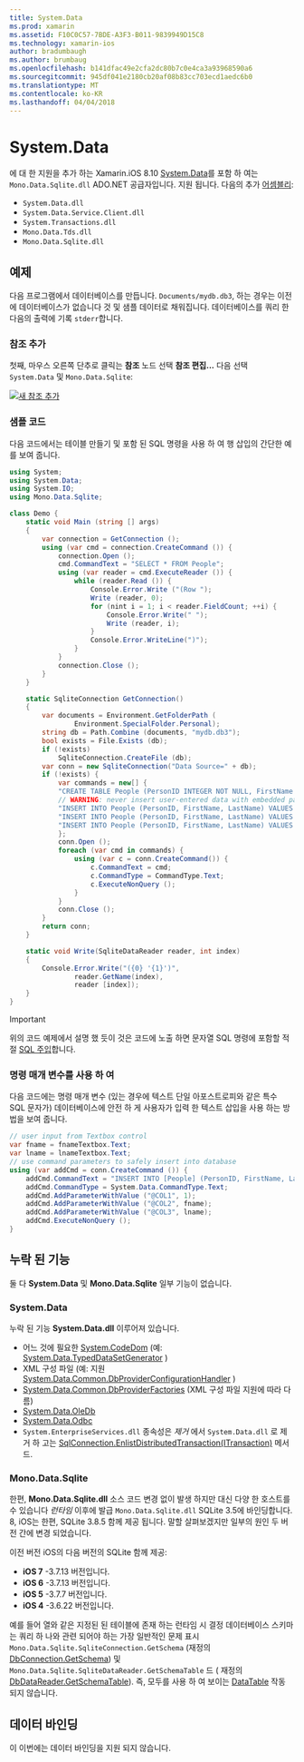 ```yaml
---
title: System.Data
ms.prod: xamarin
ms.assetid: F10C0C57-7BDE-A3F3-B011-9839949D15C8
ms.technology: xamarin-ios
author: bradumbaugh
ms.author: brumbaug
ms.openlocfilehash: b141dfac49e2cfa2dc80b7c0e4ca3a93968590a6
ms.sourcegitcommit: 945df041e2180cb20af08b83cc703ecd1aedc6b0
ms.translationtype: MT
ms.contentlocale: ko-KR
ms.lasthandoff: 04/04/2018
---
```

# <a name="systemdata"></a>System.Data

에 대 한 지원을 추가 하는 Xamarin.iOS 8.10 [System.Data](https://developer.xamarin.com/api/namespace/System.Data/)를 포함 하 여는 `Mono.Data.Sqlite.dll` ADO.NET 공급자입니다. 지원 됩니다. 다음의 추가 [어셈블리](~/cross-platform/internals/available-assemblies.md):

-  `System.Data.dll`
-  `System.Data.Service.Client.dll`
-  `System.Transactions.dll`
-  `Mono.Data.Tds.dll`
-  `Mono.Data.Sqlite.dll`


<a name="Example" />

## <a name="example"></a>예제

다음 프로그램에서 데이터베이스를 만듭니다. `Documents/mydb.db3`, 하는 경우는 이전에 데이터베이스가 없습니다 것 및 샘플 데이터로 채워집니다. 데이터베이스를 쿼리 한 다음의 출력에 기록 `stderr`합니다.

### <a name="add-references"></a>참조 추가

첫째, 마우스 오른쪽 단추로 클릭는 **참조** 노드 선택 **참조 편집...**  다음 선택 `System.Data` 및 `Mono.Data.Sqlite`:

[![](system.data-images/edit-references-sml.png "새 참조 추가")](system.data-images/edit-references.png#lightbox)

### <a name="sample-code"></a>샘플 코드

다음 코드에서는 테이블 만들기 및 포함 된 SQL 명령을 사용 하 여 행 삽입의 간단한 예를 보여 줍니다.

```csharp
using System;
using System.Data;
using System.IO;
using Mono.Data.Sqlite;

class Demo {
    static void Main (string [] args)
    {
        var connection = GetConnection ();
        using (var cmd = connection.CreateCommand ()) {
            connection.Open ();
            cmd.CommandText = "SELECT * FROM People";
            using (var reader = cmd.ExecuteReader ()) {
                while (reader.Read ()) {
                    Console.Error.Write ("(Row ");
                    Write (reader, 0);
                    for (nint i = 1; i < reader.FieldCount; ++i) {
                        Console.Error.Write(" ");
                        Write (reader, i);
                    }
                    Console.Error.WriteLine(")");
                }
            }
            connection.Close ();
        }
    }

    static SqliteConnection GetConnection()
    {
        var documents = Environment.GetFolderPath (
                Environment.SpecialFolder.Personal);
        string db = Path.Combine (documents, "mydb.db3");
        bool exists = File.Exists (db);
        if (!exists)
            SqliteConnection.CreateFile (db);
        var conn = new SqliteConnection("Data Source=" + db);
        if (!exists) {
            var commands = new[] {
            "CREATE TABLE People (PersonID INTEGER NOT NULL, FirstName ntext, LastName ntext)",
            // WARNING: never insert user-entered data with embedded parameter values
            "INSERT INTO People (PersonID, FirstName, LastName) VALUES (1, 'First', 'Last')",
            "INSERT INTO People (PersonID, FirstName, LastName) VALUES (2, 'Dewey', 'Cheatem')",
            "INSERT INTO People (PersonID, FirstName, LastName) VALUES (3, 'And', 'How')",
            };
            conn.Open ();
            foreach (var cmd in commands) {
                using (var c = conn.CreateCommand()) {
                    c.CommandText = cmd;
                    c.CommandType = CommandType.Text;
                    c.ExecuteNonQuery ();
                }
            }
            conn.Close ();
        }
        return conn;
    }

    static void Write(SqliteDataReader reader, int index)
    {
        Console.Error.Write("({0} '{1}')",
                reader.GetName(index),
                reader [index]);
    }
}
```

> [!IMPORTANT]
> 위의 코드 예제에서 설명 했 듯이 것은 코드에 노출 하면 문자열 SQL 명령에 포함할 적절 [SQL 주입](http://en.wikipedia.org/wiki/SQL_injection)합니다.


### <a name="using-command-parameters"></a>명령 매개 변수를 사용 하 여

다음 코드에는 명령 매개 변수 (있는 경우에 텍스트 단일 아포스트로피와 같은 특수 SQL 문자가) 데이터베이스에 안전 하 게 사용자가 입력 한 텍스트 삽입을 사용 하는 방법을 보여 줍니다.

```csharp
// user input from Textbox control
var fname = fnameTextbox.Text;
var lname = lnameTextbox.Text;
// use command parameters to safely insert into database
using (var addCmd = conn.CreateCommand ()) {
    addCmd.CommandText = "INSERT INTO [People] (PersonID, FirstName, LastName) VALUES (@COL1, @COL2, @COL3)";
    addCmd.CommandType = System.Data.CommandType.Text;
    addCmd.AddParameterWithValue ("@COL1", 1);
    addCmd.AddParameterWithValue ("@COL2", fname);
    addCmd.AddParameterWithValue ("@COL3", lname);
    addCmd.ExecuteNonQuery ();
}
```

<a name="Missing_Functionality" />

## <a name="missing-functionality"></a>누락 된 기능

둘 다 **System.Data** 및 **Mono.Data.Sqlite** 일부 기능이 없습니다.

<a name="System.Data" />

### <a name="systemdata"></a>System.Data

누락 된 기능 **System.Data.dll** 이루어져 있습니다.

-  어느 것에 필요한 [System.CodeDom](https://developer.xamarin.com/api/namespace/System.CodeDom/) (예:  [System.Data.TypedDataSetGenerator](https://developer.xamarin.com/api/type/System.Data.TypedDataSetGenerator/) )
-  XML 구성 파일 (예: 지원  [System.Data.Common.DbProviderConfigurationHandler](https://developer.xamarin.com/api/type/System.Data.Common.DbProviderConfigurationHandler/) )
-   [System.Data.Common.DbProviderFactories](https://developer.xamarin.com/api/type/System.Data.Common.DbProviderFactories/) (XML 구성 파일 지원에 따라 다름)
-   [System.Data.OleDb](https://developer.xamarin.com/api/namespace/System.Data.OleDb/)
-   [System.Data.Odbc](https://developer.xamarin.com/api/namespace/System.Data.Odbc/)
-  `System.EnterpriseServices.dll` 종속성은 *제거* 에서 `System.Data.dll` 로 제거 하 고는 [SqlConnection.EnlistDistributedTransaction(ITransaction)](https://developer.xamarin.com/api/member/System.Data.SqlClient.SqlConnection.EnlistDistributedTransaction/(System.EnterpriseServices.ITransaction)) 메서드.


<a name="Mono.Data.Sqlite" />

### <a name="monodatasqlite"></a>Mono.Data.Sqlite

한편, **Mono.Data.Sqlite.dll** 소스 코드 변경 없이 발생 하지만 대신 다양 한 호스트를 수 있습니다 *런타임* 이후에 발급 `Mono.Data.Sqlite.dll` SQLite 3.5에 바인딩합니다. 8, iOS는 한편, SQLite 3.8.5 함께 제공 됩니다. 말할 살펴보겠지만 일부의 원인 두 버전 간에 변경 되었습니다.

이전 버전 iOS의 다음 버전의 SQLite 함께 제공:

- **iOS 7** -3.7.13 버전입니다.
- **iOS 6** -3.7.13 버전입니다.
- **iOS 5** -3.7.7 버전입니다.
- **iOS 4** -3.6.22 버전입니다.

예를 들어 열와 같은 지정된 된 테이블에 존재 하는 런타임 시 결정 데이터베이스 스키마는 쿼리 하 나와 관련 되어야 하는 가장 일반적인 문제 표시 `Mono.Data.Sqlite.SqliteConnection.GetSchema` (재정의 [DbConnection.GetSchema](https://developer.xamarin.com/api/member/System.Data.Common.DbConnection.GetSchema/)) 및 `Mono.Data.Sqlite.SqliteDataReader.GetSchemaTable` 드 ( 재정의 [DbDataReader.GetSchemaTable](https://developer.xamarin.com/api/member/System.Data.Common.DbDataReader.GetSchemaTable/)). 즉, 모두를 사용 하 여 보이는 [DataTable](https://developer.xamarin.com/api/type/System.Data.DataTable/) 작동 되지 않습니다.

<a name="Data_Binding" />

## <a name="data-binding"></a>데이터 바인딩

이 이번에는 데이터 바인딩을 지원 되지 않습니다.

